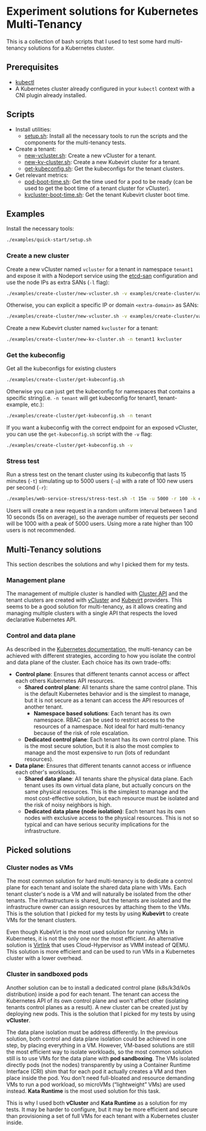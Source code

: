 
# Experiment solutions for Kubernetes Multi-Tenancy

This is a collection of bash scripts that I used to test some hard multi-tenancy solutions for a Kubernetes cluster.

## Prerequisites
- [kubectl](https://kubernetes.io/docs/tasks/tools/install-kubectl/)
- A Kubernetes cluster already configured in your `kubectl` context with a CNI plugin already installed.

## Scripts
- Install utilities:
  - [setup.sh](examples/quick-start/setup.sh): Install all the necessary tools to run the scripts and the components for the multi-tenancy tests.
- Create a tenant:
  - [new-vcluster.sh](examples/create-tenant/new-vcluster.sh): Create a new vCluster for a tenant.
  - [new-kv-cluster.sh](examples/create-tenant/new-kv-cluster.sh): Create a new Kubevirt cluster for a tenant.
  - [get-kubeconfig.sh](examples/create-tenant/get-kubeconfig.sh): Get the kubeconfigs for the tenant clusters.
- Get relevant metrics:
  - [pod-boot-time.sh](examples/metrics/pod-boot-time.sh): Get the time used for a pod to be ready (can be used to get the boot time of a tenant cluster for vCluster).
  - [kvcluster-boot-time.sh](examples/metrics/kvcluster-boot-time.sh): Get the tenant Kubevirt cluster boot time.

## Examples
Install the necessary tools:
```bash
./examples/quick-start/setup.sh
```
### Create a new cluster
Create a new vCluster named `vcluster` for a tenant in namespace `tenant1` and expose it with a Nodeport service using the [etcd-san](examples/create-cluster/values/etcd-san.yaml) configuration and use the node IPs as extra SANs (`-l` flag):
```bash
./examples/create-cluster/new-vcluster.sh -v examples/create-cluster/values/etcd-san.yaml -n tenant1 -l vcluster
```
Otherwise, you can explicit a specific IP or domain `<extra-domain>` as SANs:
```bash
./examples/create-cluster/new-vcluster.sh -v examples/create-cluster/values/etcd-san.yaml -n tenant1 -a <extra-domain> vcluster 
```

Create a new Kubevirt cluster named `kvcluster` for a tenant:
```bash
./examples/create-cluster/new-kv-cluster.sh -n tenant1 kvcluster
```

### Get the kubeconfig
Get all the kubeconfigs for existing clusters
```bash
./examples/create-cluster/get-kubeconfig.sh
```

Otherwise you can just get the kubeconfig for namespaces that contains a specific string(i.e. `-n tenant` will get kubeconfig for tenant1, tenant-example, etc.):
```bash
./examples/create-cluster/get-kubeconfig.sh -n tenant
```


If you want a kubeconfig with the correct endpoint for an exposed vCluster, you can use the `get-kubeconfig.sh` script with the `-v` flag:
```bash
./examples/create-cluster/get-kubeconfig.sh -v
```	

### Stress test
Run a stress test on the tenant cluster using its kubeconfig that lasts 15 minutes (`-t`) simulating up to 5000 users (`-u`) with a rate of 100 new users per second (`-r`):
```bash
./examples/web-service-stress/stress-test.sh -t 15m -u 5000 -r 100 -k examples/create-cluster/kubeconfigs/tenant-vcluster.yaml
```
Users will create a new request in a random uniform interval between 1 and 10 seconds (5s on average), so the average number of requests per second will be 1000 with a peak of 5000 users.
Using more a rate higher than 100 users is not recommended.






## Multi-Tenancy solutions
This section describes the solutions and why I picked them for my tests.
### Management plane 
The management of multiple cluster is handled with [Cluster API](https://github.com/kubernetes-sigs/cluster-api) and the tenant clusters are created with [vCluster](https://github.com/loft-sh/cluster-api-provider-vcluster) and [Kubevirt](https://github.com/kubernetes-sigs/cluster-api-provider-kubevirt) providers. This seems to be a good solution for multi-tenancy, as it allows creating and managing multiple clusters with a single API that respects the loved declarative Kubernetes API.
### Control and data plane
As described in the [Kubernetes documentation](https://kubernetes.io/docs/concepts/security/multi-tenancy/), the multi-tenancy can be achieved with different strategies, according to how you isolate the control and data plane of the cluster. Each choice has its own trade-offs:
- **Control plane**: Ensures that different tenants cannot access or affect each others Kubernetes API resources.
  - **Shared control plane**: All tenants share the same control plane. This is the default Kubernetes behavior and is the simplest to manage, but it is not secure as a tenant can access the API resources of another tenant.
    - **Namespace based solutions**: Each tenant has its own namespace. RBAC can be used to restrict access to the resources of a namespace. Not ideal for hard multi-tenancy because of the risk of role escalation.
  - **Dedicated control plane**: Each tenant has its own control plane. This is the most secure solution, but it is also the most complex to manage and the most expensive to run (lots of redundant resources).
- **Data plane**: Ensures that different tenants cannot access or influence each other's workloads.
  - **Shared data plane**: All tenants share the physical data plane. Each tenant uses its own virtual data plane, but actually concurs on the same physical resources. This is the simplest to manage and the most cost-effective solution, but each resource must be isolated and the risk of noisy neighbors is high.
  - **Dedicated data plane (node isolation)**: Each tenant has its own nodes with exclusive access to the physical resources. This is not so typical and can have serious security implications for the infrastructure.

## Picked solutions

### Cluster nodes as VMs
The most common solution for hard multi-tenancy is to dedicate a control plane for each tenant and isolate the shared data plane with VMs. Each tenant cluster's node is a VM and will naturally be isolated from the other tenants. The infrastructure is shared, but the tenants are isolated and the infrastructure owner can assign resources by attaching them to the VMs. This is the solution that I picked for my tests by using **Kubevirt** to create VMs for the tenant clusters.

Even though KubeVirt is the most used solution for running VMs in Kubernetes, it is not the only one nor the most efficient. An alternative solution is [VirtInk](https://github.com/smartxworks/virtink) that uses Cloud-Hypervisor as VMM instead of QEMU. This solution is more efficient and can be used to run VMs in a Kubernetes cluster with a lower overhead.

### Cluster in sandboxed pods
Another solution can be to install a dedicated control plane (k8s/k3d/k0s distribution) inside a pod for each tenant. The tenant can access the Kubernetes API of its own control plane and won't affect other (isolating tenants control planes as a result). A new cluster can be created just by deploying new pods. This is the solution that I picked for my tests by using **vCluster**.

The data plane isolation must be address differently. In the previous solution, both control and data plane isolation could be achieved in one step, by placing everything in a VM. However, VM-based solutions are still the most efficient way to isolate workloads, so the most common solution still is to use VMs for the data plane with **pod sandboxing**. The VMs isolated directly pods (not the nodes) transparently by using a Container Runtime Interface (CRI) shim that for each pod it actually creates a VM and then place inside the pod. You don't need full-bloated and resource demanding VMs to run a pod workload, so microVMs (“lightweight” VMs) are used instead. **Kata Runtime** is the most used solution for this task.

This is why I used both **vCluster** and **Kata Runtime** as a solution for my tests. It may be harder to configure, but it may be more efficient and secure than provisioning a set of full VMs for each tenant with a Kubernetes cluster inside.
